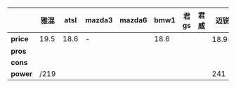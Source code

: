 ##### 

| | 雅混 | atsl | mazda3 | mazda6 | bmw1 | 君gs | 君威 |迈锐宝|
| --------- | ---- | ------- | ------- | ----- | ----- | --------- | --------- | --------- |
| **price** | 19.5 | 18.6 | - |       | 18.6 |||18.9(顶)|
| **pros** |      |         |         |       |       ||||
| **cons** | | | | | ||||
| **power** | /219 | | | | |||241|

